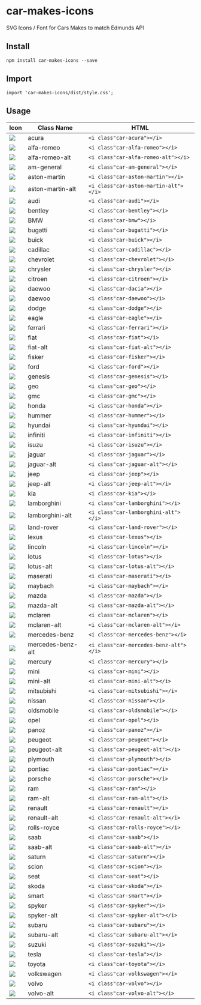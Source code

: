 # car-makes-icons
SVG Icons / Font for Cars Makes to match Edmunds API

## Install
`npm install car-makes-icons --save`

## Import
`import 'car-makes-icons/dist/style.css';`

## Usage

|Icon|Class Name|HTML|
|---|---|---|
| ![](./svgs/acura.svg) | acura | `<i class"car-acura"></i>`|
| ![](./svgs/alfa%20romeo.svg) | alfa-romeo | `<i class"car-alfa-romeo"></i>`|
| ![](./svgs/alfa%20romeo%20alt.svg) | alfa-romeo-alt | `<i class"car-alfa-romeo-alt"></i>`|
| ![](./svgs/am%20general.svg) | am-general | `<i class"car-am-general"></i>`|
| ![](./svgs/aston%20martin.svg) | aston-martin | `<i class"car-aston-martin"></i>`|
| ![](./svgs/aston%20martin%20alt.svg) | aston-martin-alt | `<i class"car-aston-martin-alt"></i>`|
| ![](./svgs/audi.svg) | audi | `<i class"car-audi"></i>`|
| ![](./svgs/bentley.svg) | bentley | `<i class"car-bentley"></i>`|
| ![](./svgs/bmw.svg) | BMW | `<i class"car-bmw"></i>`|
| ![](./svgs/bugatti.svg) | bugatti | `<i class"car-bugatti"></i>`|
| ![](./svgs/buick.svg) | buick | `<i class"car-buick"></i>`|
| ![](./svgs/cadillac.svg) | cadillac | `<i class"car-cadillac"></i>`|
| ![](./svgs/chevrolet.svg) | chevrolet | `<i class"car-chevrolet"></i>`|
| ![](./svgs/chrysler.svg) | chrysler | `<i class"car-chrysler"></i>`|
| ![](./svgs/citroen.svg) | citroen | `<i class"car-citroen"></i>`|
| ![](./svgs/dacia.svg) | daewoo | `<i class"car-dacia"></i>`|
| ![](./svgs/daewoo.svg) | daewoo | `<i class"car-daewoo"></i>`|
| ![](./svgs/dodge.svg) | dodge | `<i class"car-dodge"></i>`|
| ![](./svgs/eagle.svg) | eagle | `<i class"car-eagle"></i>`|
| ![](./svgs/ferrari.svg) | ferrari | `<i class"car-ferrari"></i>`|
| ![](./svgs/fiat.svg) | fiat | `<i class"car-fiat"></i>`|
| ![](./svgs/fiat%20alt.svg) | fiat-alt | `<i class"car-fiat-alt"></i>`|
| ![](./svgs/fisker.svg) | fisker | `<i class"car-fisker"></i>`|
| ![](./svgs/ford.svg) | ford | `<i class"car-ford"></i>`|
| ![](./svgs/genesis.svg) | genesis | `<i class"car-genesis"></i>`|
| ![](./svgs/geo.svg) | geo | `<i class"car-geo"></i>`|
| ![](./svgs/gmc.svg) | gmc | `<i class"car-gmc"></i>`|
| ![](./svgs/honda.svg) | honda | `<i class"car-honda"></i>`|
| ![](./svgs/hummer.svg) | hummer | `<i class"car-hummer"></i>`|
| ![](./svgs/hyundai.svg) | hyundai | `<i class"car-hyundai"></i>`|
| ![](./svgs/infiniti.svg) | infiniti | `<i class"car-infiniti"></i>`|
| ![](./svgs/isuzu.svg) | isuzu | `<i class"car-isuzu"></i>`|
| ![](./svgs/jaguar.svg) | jaguar | `<i class"car-jaguar"></i>`|
| ![](./svgs/jaguar%20alt.svg) | jaguar-alt | `<i class"car-jaguar-alt"></i>`|
| ![](./svgs/jeep.svg) | jeep | `<i class"car-jeep"></i>`|
| ![](./svgs/jeep%20alt.svg) | jeep-alt | `<i class"car-jeep-alt"></i>`|
| ![](./svgs/kia.svg) | kia | `<i class"car-kia"></i>`|
| ![](./svgs/lamborghini.svg) | lamborghini | `<i class"car-lamborghini"></i>`|
| ![](./svgs/lamborghini%20alt.svg) | lamborghini-alt | `<i class"car-lamborghini-alt"></i>`|
| ![](./svgs/land%20rover.svg) | land-rover | `<i class"car-land-rover"></i>`|
| ![](./svgs/lexus.svg) | lexus | `<i class"car-lexus"></i>`|
| ![](./svgs/lincoln.svg) | lincoln | `<i class"car-lincoln"></i>`|
| ![](./svgs/lotus.svg) | lotus | `<i class"car-lotus"></i>`|
| ![](./svgs/lotus%20alt.svg) | lotus-alt | `<i class"car-lotus-alt"></i>`|
| ![](./svgs/maserati.svg) | maserati | `<i class"car-maserati"></i>`|
| ![](./svgs/maybach.svg) | maybach | `<i class"car-maybach"></i>`|
| ![](./svgs/mazda.svg) | mazda | `<i class"car-mazda"></i>`|
| ![](./svgs/mazda%20alt.svg) | mazda-alt | `<i class"car-mazda-alt"></i>`|
| ![](./svgs/mclaren.svg) | mclaren | `<i class"car-mclaren"></i>`|
| ![](./svgs/mclaren%20alt.svg) | mclaren-alt | `<i class"car-mclaren-alt"></i>`|
| ![](./svgs/mercedes%20benz.svg) | mercedes-benz | `<i class"car-mercedes-benz"></i>`|
| ![](./svgs/mercedes%20benz%20alt.svg) | mercedes-benz-alt | `<i class"car-mercedes-benz-alt"></i>`|
| ![](./svgs/mercury.svg) | mercury | `<i class"car-mercury"></i>`|
| ![](./svgs/mini.svg) | mini | `<i class"car-mini"></i>`|
| ![](./svgs/mini%20alt.svg) | mini-alt | `<i class"car-mini-alt"></i>`|
| ![](./svgs/mitsubishi.svg) | mitsubishi | `<i class"car-mitsubishi"></i>`|
| ![](./svgs/nissan.svg) | nissan | `<i class"car-nissan"></i>`|
| ![](./svgs/oldsmobile.svg) | oldsmobile | `<i class"car-oldsmobile"></i>`|
| ![](./svgs/opel.svg) | opel | `<i class"car-opel"></i>`|
| ![](./svgs/panoz.svg) | panoz | `<i class"car-panoz"></i>`|
| ![](./svgs/peugeot.svg) | peugeot | `<i class"car-peugeot"></i>`|
| ![](./svgs/peugeot-alt.svg) | peugeot-alt | `<i class"car-peugeot-alt"></i>`|
| ![](./svgs/plymouth.svg) | plymouth | `<i class"car-plymouth"></i>`|
| ![](./svgs/pontiac.svg) | pontiac | `<i class"car-pontiac"></i>`|
| ![](./svgs/porsche.svg) | porsche | `<i class"car-porsche"></i>`|
| ![](./svgs/ram.svg) | ram | `<i class"car-ram"></i>`|
| ![](./svgs/ram%20alt.svg) | ram-alt | `<i class"car-ram-alt"></i>`|
| ![](./svgs/renault.svg) | renault | `<i class"car-renault"></i>`|
| ![](./svgs/renault-alt.svg) | renault-alt | `<i class"car-renault-alt"></i>`|
| ![](./svgs/rolls%20royce.svg) | rolls-royce | `<i class"car-rolls-royce"></i>`|
| ![](./svgs/saab.svg) | saab | `<i class"car-saab"></i>`|
| ![](./svgs/saab%20alt.svg) | saab-alt | `<i class"car-saab-alt"></i>`|
| ![](./svgs/saturn.svg) | saturn | `<i class"car-saturn"></i>`|
| ![](./svgs/scion.svg) | scion | `<i class"car-scion"></i>`|
| ![](./svgs/seat.svg) | seat | `<i class"car-seat"></i>`|
| ![](./svgs/skoda.svg) | skoda | `<i class"car-skoda"></i>`|
| ![](./svgs/smart.svg) | smart | `<i class"car-smart"></i>`|
| ![](./svgs/spyker.svg) | spyker | `<i class"car-spyker"></i>`|
| ![](./svgs/spyker%20alt.svg) | spyker-alt | `<i class"car-spyker-alt"></i>`|
| ![](./svgs/subaru.svg) | subaru | `<i class"car-subaru"></i>`|
| ![](./svgs/subaru%20alt.svg) | subaru-alt | `<i class"car-subaru-alt"></i>`|
| ![](./svgs/suzuki.svg) | suzuki | `<i class"car-suzuki"></i>`|
| ![](./svgs/tesla.svg) | tesla | `<i class"car-tesla"></i>`|
| ![](./svgs/toyota.svg) | toyota | `<i class"car-toyota"></i>`|
| ![](./svgs/volkswagen.svg) | volkswagen | `<i class"car-volkswagen"></i>`|
| ![](./svgs/volvo.svg) | volvo | `<i class"car-volvo"></i>`|
| ![](./svgs/volvo%20alt.svg) | volvo-alt | `<i class"car-volvo-alt"></i>`|


